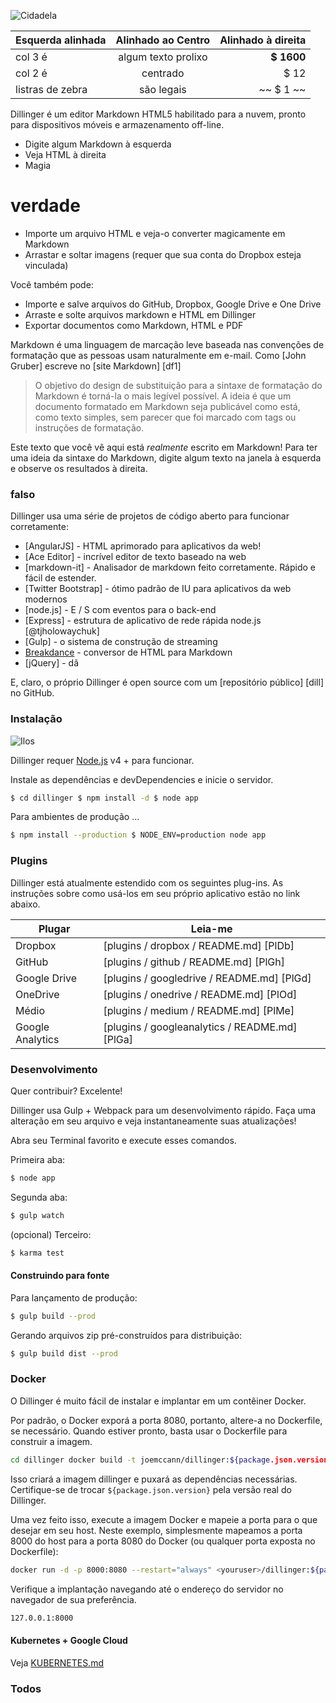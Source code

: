 ![Cidadela](https://vignette.wikia.nocookie.net/masseffect/images/d/d7/MassEffect2Citadel.jpg/revision/latest?cb=20100721191415)

Esquerda alinhada | Alinhado ao Centro | Alinhado à direita
:-- | :-: | --:
col 3 é | algum texto prolixo | **$ 1600**
col 2 é | centrado | $ 12
listras de zebra | são legais | ~~ $ 1 ~~

Dillinger é um editor Markdown HTML5 habilitado para a nuvem, pronto para dispositivos móveis e armazenamento off-line.

- Digite algum Markdown à esquerda
- Veja HTML à direita
- Magia

# verdade

- Importe um arquivo HTML e veja-o converter magicamente em Markdown
- Arrastar e soltar imagens (requer que sua conta do Dropbox esteja vinculada)

Você também pode:

- Importe e salve arquivos do GitHub, Dropbox, Google Drive e One Drive
- Arraste e solte arquivos markdown e HTML em Dillinger
- Exportar documentos como Markdown, HTML e PDF

Markdown é uma linguagem de marcação leve baseada nas convenções de formatação que as pessoas usam naturalmente em e-mail. Como [John Gruber] escreve no [site Markdown] [df1]

> O objetivo do design de substituição para a sintaxe de formatação do Markdown é torná-la o mais legível possível. A ideia é que um documento formatado em Markdown seja publicável como está, como texto simples, sem parecer que foi marcado com tags ou instruções de formatação.

Este texto que você vê aqui está *realmente* escrito em Markdown! Para ter uma ideia da sintaxe do Markdown, digite algum texto na janela à esquerda e observe os resultados à direita.

### falso

Dillinger usa uma série de projetos de código aberto para funcionar corretamente:

- [AngularJS] - HTML aprimorado para aplicativos da web!
- [Ace Editor] - incrível editor de texto baseado na web
- [markdown-it] - Analisador de markdown feito corretamente. Rápido e fácil de estender.
- [Twitter Bootstrap] - ótimo padrão de IU para aplicativos da web modernos
- [node.js] - E / S com eventos para o back-end
- [Express] - estrutura de aplicativo de rede rápida node.js [@tjholowaychuk]
- [Gulp] - o sistema de construção de streaming
- [Breakdance](https://breakdance.github.io/breakdance/) - conversor de HTML para Markdown
- [jQuery] - dã

E, claro, o próprio Dillinger é open source com um [repositório público] [dill] no GitHub.

### Instalação

![Ilos](https://lh3.googleusercontent.com/proxy/DDV8a7sLIWurhJtW8Ego9bq-JlwpfFFoR0tkLJQKKYXEXoWHB6ZUP5jGKD2VcYt3z1QVsgcn6L3GoU1ns8m9fvi3U51GzddA70ZUMHgzHvjl4-i7YOJY9cShBPrfjUhMQhxaJ97WFBp612XmjMXVGypfGkiBarN4PWxhiHkiYYNW7HGbtTpOcyt9GQ4Q23C2noxLTWFXZMcQZhRpQA_qzu2n6_H6CPViBnhSHpEl4JZAPaGCSJqgZg)

Dillinger requer [Node.js](https://nodejs.org/) v4 + para funcionar.

Instale as dependências e devDependencies e inicie o servidor.

```sh
$ cd dillinger $ npm install -d $ node app
```

Para ambientes de produção ...

```sh
$ npm install --production $ NODE_ENV=production node app
```

### Plugins

Dillinger está atualmente estendido com os seguintes plug-ins. As instruções sobre como usá-los em seu próprio aplicativo estão no link abaixo.

Plugar | Leia-me
--- | ---
Dropbox | [plugins / dropbox / README.md] [PlDb]
GitHub | [plugins / github / README.md] [PlGh]
Google Drive | [plugins / googledrive / README.md] [PlGd]
OneDrive | [plugins / onedrive / README.md] [PlOd]
Médio | [plugins / medium / README.md] [PlMe]
Google Analytics | [plugins / googleanalytics / README.md] [PlGa]

### Desenvolvimento

Quer contribuir? Excelente!

Dillinger usa Gulp + Webpack para um desenvolvimento rápido. Faça uma alteração em seu arquivo e veja instantaneamente suas atualizações!

Abra seu Terminal favorito e execute esses comandos.

Primeira aba:

```sh
$ node app
```

Segunda aba:

```sh
$ gulp watch
```

(opcional) Terceiro:

```sh
$ karma test
```

#### Construindo para fonte

Para lançamento de produção:

```sh
$ gulp build --prod
```

Gerando arquivos zip pré-construídos para distribuição:

```sh
$ gulp build dist --prod
```

### Docker

O Dillinger é muito fácil de instalar e implantar em um contêiner Docker.

Por padrão, o Docker exporá a porta 8080, portanto, altere-a no Dockerfile, se necessário. Quando estiver pronto, basta usar o Dockerfile para construir a imagem.

```sh
cd dillinger docker build -t joemccann/dillinger:${package.json.version} .
```

Isso criará a imagem dillinger e puxará as dependências necessárias. Certifique-se de trocar `${package.json.version}` pela versão real do Dillinger.

Uma vez feito isso, execute a imagem Docker e mapeie a porta para o que desejar em seu host. Neste exemplo, simplesmente mapeamos a porta 8000 do host para a porta 8080 do Docker (ou qualquer porta exposta no Dockerfile):

```sh
docker run -d -p 8000:8080 --restart="always" <youruser>/dillinger:${package.json.version}
```

Verifique a implantação navegando até o endereço do servidor no navegador de sua preferência.

```sh
127.0.0.1:8000
```

#### Kubernetes + Google Cloud

Veja [KUBERNETES.md](https://github.com/joemccann/dillinger/blob/master/KUBERNETES.md)

### Todos
